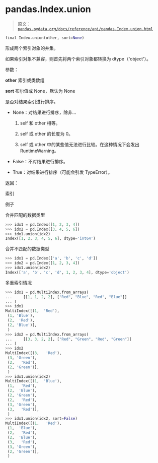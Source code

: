 # pandas.Index.union

> 原文：[`pandas.pydata.org/docs/reference/api/pandas.Index.union.html`](https://pandas.pydata.org/docs/reference/api/pandas.Index.union.html)

```py
final Index.union(other, sort=None)
```

形成两个索引对象的并集。

如果索引对象不兼容，则首先将两个索引对象都转换为 dtype（'object'）。

参数：

**other** 索引或类数组

**sort** 布尔值或 None，默认为 None

是否对结果索引进行排序。

+   None：对结果进行排序，除非...

    1.  self 和 other 相等。

    1.  self 或 other 的长度为 0。

    1.  self 或 other 中的某些值无法进行比较。在这种情况下会发出 RuntimeWarning。

+   False：不对结果进行排序。

+   True：对结果进行排序（可能会引发 TypeError）。

返回：

索引

例子

合并匹配的数据类型

```py
>>> idx1 = pd.Index([1, 2, 3, 4])
>>> idx2 = pd.Index([3, 4, 5, 6])
>>> idx1.union(idx2)
Index([1, 2, 3, 4, 5, 6], dtype='int64') 
```

合并不匹配的数据类型

```py
>>> idx1 = pd.Index(['a', 'b', 'c', 'd'])
>>> idx2 = pd.Index([1, 2, 3, 4])
>>> idx1.union(idx2)
Index(['a', 'b', 'c', 'd', 1, 2, 3, 4], dtype='object') 
```

多重索引情况

```py
>>> idx1 = pd.MultiIndex.from_arrays(
...     [[1, 1, 2, 2], ["Red", "Blue", "Red", "Blue"]]
... )
>>> idx1
MultiIndex([(1,  'Red'),
 (1, 'Blue'),
 (2,  'Red'),
 (2, 'Blue')],
 )
>>> idx2 = pd.MultiIndex.from_arrays(
...     [[3, 3, 2, 2], ["Red", "Green", "Red", "Green"]]
... )
>>> idx2
MultiIndex([(3,   'Red'),
 (3, 'Green'),
 (2,   'Red'),
 (2, 'Green')],
 )
>>> idx1.union(idx2)
MultiIndex([(1,  'Blue'),
 (1,   'Red'),
 (2,  'Blue'),
 (2, 'Green'),
 (2,   'Red'),
 (3, 'Green'),
 (3,   'Red')],
 )
>>> idx1.union(idx2, sort=False)
MultiIndex([(1,   'Red'),
 (1,  'Blue'),
 (2,   'Red'),
 (2,  'Blue'),
 (3,   'Red'),
 (3, 'Green'),
 (2, 'Green')],
 ) 
```
